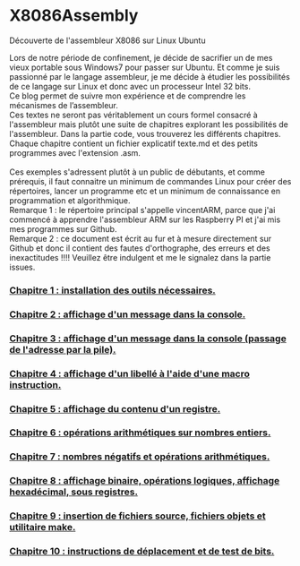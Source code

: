 # X8086Assembly
Découverte de l'assembleur X8086 sur Linux Ubuntu

Lors de notre période de confinement, je décide de sacrifier un de mes vieux portable sous Windows7 pour passer sur Ubuntu. Et comme je suis passionné par le langage assembleur, je me décide à étudier les possibilités de ce langage sur Linux et donc avec un processeur Intel 32 bits.<br>
Ce blog permet de suivre mon expérience et de comprendre les mécanismes de l’assembleur.<br>
Ces textes ne seront pas véritablement un cours formel consacré à l'assembleur mais plutôt une suite de chapitres explorant les possibilités de l'assembleur.
Dans la partie code, vous trouverez les différents chapitres. Chaque chapitre contient un fichier explicatif texte.md  et des petits programmes avec l'extension .asm. <br>
<br>
Ces exemples s'adressent plutôt à un public de débutants, et comme prérequis, il faut connaitre un minimum de commandes Linux pour créer des répertoires, lancer un programme etc et un minimum de connaissance en programmation et algorithmique.<br>
Remarque 1 : le répertoire principal s'appelle vincentARM, parce que j'ai commencé à apprendre l'assembleur ARM sur les Raspberry PI et j'ai mis mes programmes sur Github.<br>
Remarque 2 : ce document est écrit au fur et à mesure directement sur Github et donc il contient des fautes d'orthographe, des erreurs et des inexactitudes !!!!  Veuillez être indulgent et me le signalez dans la partie issues. <br>

<h3><a href="https://github.com/vincentARM/X8086Assembly/tree/master/chapitre001">Chapitre 1 : installation des outils nécessaires.</a></h3>

<h3><a href="https://github.com/vincentARM/X8086Assembly/tree/master/chapitre002">Chapitre 2 : affichage d'un message dans la console.</a></h3>

<h3><a href="https://github.com/vincentARM/X8086Assembly/tree/master/chapitre003">Chapitre 3 : affichage d'un message dans la console (passage de l'adresse par la pile).</a></h3>

<h3><a href="https://github.com/vincentARM/X8086Assembly/tree/master/chapitre004">Chapitre 4 : affichage d'un libellé à l'aide d'une macro instruction.</a></h3>

<h3><a href="https://github.com/vincentARM/X8086Assembly/tree/master/chapitre005">Chapitre 5 : affichage du contenu d'un registre.</a></h3>

<h3><a href="https://github.com/vincentARM/X8086Assembly/tree/master/chapitre006">Chapitre 6 : opérations arithmétiques sur nombres entiers.</a></h3>

<h3><a href="https://github.com/vincentARM/X8086Assembly/tree/master/chapitre007">Chapitre 7 : nombres négatifs et opérations arithmétiques.</a></h3>

<h3><a href="https://github.com/vincentARM/X8086Assembly/tree/master/chapitre008">Chapitre 8 : affichage binaire, opérations logiques, affichage hexadécimal, sous registres.</a></h3>

<h3><a href="https://github.com/vincentARM/X8086Assembly/tree/master/chapitre009">Chapitre 9 : insertion de fichiers source, fichiers objets et utilitaire make.</a></h3>

<h3><a href="https://github.com/vincentARM/X8086Assembly/tree/master/chapitre010">Chapitre 10 : instructions de déplacement et de test de bits.</a></h3>
